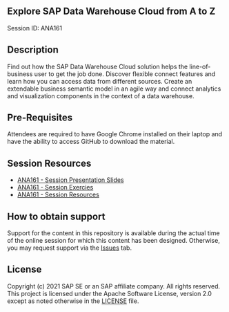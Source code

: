 ## Explore SAP Data Warehouse Cloud from A to Z
Session ID: ANA161

## Description
Find out how the SAP Data Warehouse Cloud solution helps the line-of-business user to get the job done. Discover flexible connect features and learn how you can access data from different sources. Create an extendable business semantic model in an agile way and connect analytics and visualization components in the context of a data warehouse.

## Pre-Requisites
Attendees are required to have Google Chrome installed on their laptop and have the ability to access GitHub to download the material.

## Session Resources
- [ANA161 - Session Presentation Slides](SAP_TechED_2021_ANA161_Presentation.pdf)
- [ANA161 - Session Exercies](SAP_TechED_2021_ANA161_EXERCISES.pdf)
- [ANA161 - Session Resources](SAP_TechED_2021_ANA161_RESOURCES.zip)


## How to obtain support
Support for the content in this repository is available during the actual time of the online session for which this content has been designed. Otherwise, you may request support via the [Issues](../../issues) tab.

## License
Copyright (c) 2021 SAP SE or an SAP affiliate company. All rights reserved. This project is licensed under the Apache Software License, version 2.0 except as noted otherwise in the [LICENSE](LICENSES/Apache-2.0.txt) file.
